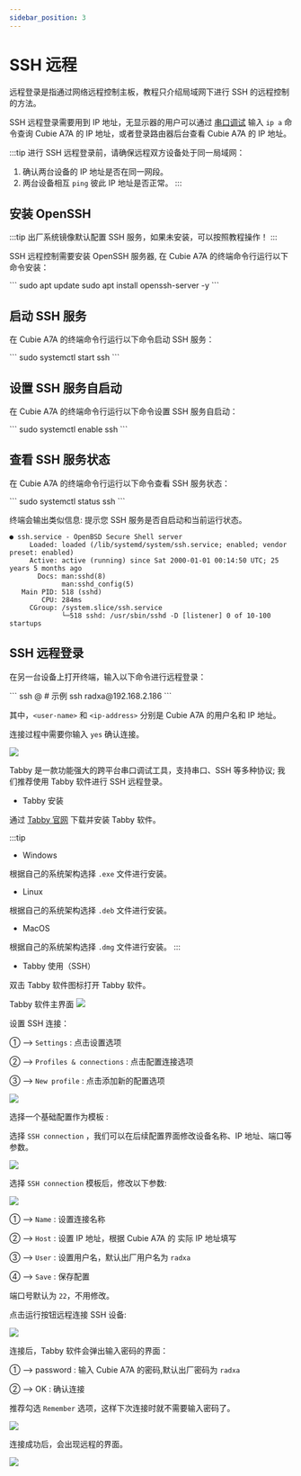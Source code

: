 ```yaml
---
sidebar_position: 3
---
```


# SSH 远程

远程登录是指通过网络远程控制主板，教程只介绍局域网下进行 SSH 的远程控制的方法。

SSH 远程登录需要用到 IP 地址，无显示器的用户可以通过 [串口调试](./uart_debug) 输入 `ip a` 命令查询 Cubie A7A 的 IP 地址，或者登录路由器后台查看 Cubie A7A 的 IP 地址。

:::tip
进行 SSH 远程登录前，请确保远程双方设备处于同一局域网：

1. 确认两台设备的 IP 地址是否在同一网段。
2. 两台设备相互 `ping` 彼此 IP 地址是否正常。
   :::

## 安装 OpenSSH

:::tip
出厂系统镜像默认配置 SSH 服务，如果未安装，可以按照教程操作！
:::

SSH 远程控制需要安装 OpenSSH 服务器, 在 Cubie A7A 的终端命令行运行以下命令安装：

<NewCodeBlock tip="radxa@cubie-a7a$" type="device">
```
sudo apt update
sudo apt install openssh-server -y
```
</NewCodeBlock>

## 启动 SSH 服务

在 Cubie A7A 的终端命令行运行以下命令启动 SSH 服务：

<NewCodeBlock tip="radxa@cubie-a7a$" type="device">
```
sudo systemctl start ssh
```
</NewCodeBlock>

## 设置 SSH 服务自启动

在 Cubie A7A 的终端命令行运行以下命令设置 SSH 服务自启动：

<NewCodeBlock tip="radxa@cubie-a7a$" type="device">
```
sudo systemctl enable ssh
```
</NewCodeBlock>

## 查看 SSH 服务状态

在 Cubie A7A 的终端命令行运行以下命令查看 SSH 服务状态：

<NewCodeBlock tip="radxa@cubie-a7a$" type="device">
```
sudo systemctl status ssh
```
</NewCodeBlock>

终端会输出类似信息: 提示您 SSH 服务是否自启动和当前运行状态。

```
● ssh.service - OpenBSD Secure Shell server
     Loaded: loaded (/lib/systemd/system/ssh.service; enabled; vendor preset: enabled)
     Active: active (running) since Sat 2000-01-01 00:14:50 UTC; 25 years 5 months ago
       Docs: man:sshd(8)
             man:sshd_config(5)
   Main PID: 518 (sshd)
        CPU: 284ms
     CGroup: /system.slice/ssh.service
             └─518 sshd: /usr/sbin/sshd -D [listener] 0 of 10-100 startups
```

## SSH 远程登录

<Tabs queryString="ssh-mode">

<TabItem value="命令行模式">

在另一台设备上打开终端，输入以下命令进行远程登录：

<NewCodeBlock tip="Host-PC$" type="host">
```
ssh <user-name>@<ip-address>
# 示例
ssh radxa@192.168.2.186
```
</NewCodeBlock>

其中，`<user-name>` 和 `<ip-address>` 分别是 Cubie A7A 的用户名和 IP 地址。

连接过程中需要你输入 `yes` 确认连接。

<div style={{textAlign: 'center'}}>
    <img src="/img/cubie/a7a/ssh-login.webp" style={{width: '100%', maxWidth: '1200px'}} />
</div>
</TabItem>

<TabItem value="图形界面模式">

Tabby 是一款功能强大的跨平台串口调试工具，支持串口、SSH 等多种协议; 我们推荐使用 Tabby 软件进行 SSH 远程登录。

- Tabby 安装

通过 [Tabby 官网](https://tabby.sh/) 下载并安装 Tabby 软件。

:::tip

- Windows

根据自己的系统架构选择 `.exe` 文件进行安装。

- Linux

根据自己的系统架构选择 `.deb` 文件进行安装。

- MacOS

根据自己的系统架构选择 `.dmg` 文件进行安装。
:::

- Tabby 使用（SSH）

双击 Tabby 软件图标打开 Tabby 软件。

<div style={{textAlign: 'center'}}>
Tabby 软件主界面
  <img src="/img/cubie/a7a/tabby-01.webp" style={{width: '100%', maxWidth: '1200px'}} />
</div>

设置 SSH 连接：

① --> `Settings` : 点击设置选项

② --> `Profiles & connections` : 点击配置连接选项

③ --> `New profile` : 点击添加新的配置选项

<div style={{textAlign: 'center'}}>
  <img src="/img/cubie/a7a/tabby-02.webp" style={{width: '100%', maxWidth: '1200px'}} />
</div>

选择一个基础配置作为模板 :

选择 `SSH connection` ，我们可以在后续配置界面修改设备名称、IP 地址、端口等参数。

<div style={{textAlign: 'center'}}>
  <img src="/img/cubie/a7a/tabby-09.webp" style={{width: '100%', maxWidth: '1200px'}} />
</div>

选择 `SSH connection` 模板后，修改以下参数:

<div style={{textAlign: 'center'}}>
  <img src="/img/cubie/a7a/tabby-10.webp" style={{width: '100%', maxWidth: '1200px'}} />
</div>

① --> `Name` : 设置连接名称

② --> `Host` : 设置 IP 地址，根据 Cubie A7A 的 实际 IP 地址填写

③ --> `User` : 设置用户名，默认出厂用户名为 `radxa`

④ --> `Save` : 保存配置

端口号默认为 `22`，不用修改。

点击运行按钮远程连接 SSH 设备:

<div style={{textAlign: 'center'}}>
  <img src="/img/cubie/a7a/tabby-11.webp" style={{width: '100%', maxWidth: '1200px'}} />
</div>

连接后，Tabby 软件会弹出输入密码的界面：

① --> password : 输入 Cubie A7A 的密码,默认出厂密码为 `radxa`

② --> OK : 确认连接

推荐勾选 `Remember` 选项，这样下次连接时就不需要输入密码了。

<div style={{textAlign: 'center'}}>
  <img src="/img/cubie/a7a/tabby-13.webp" style={{width: '100%', maxWidth: '1200px'}} />
</div>

连接成功后，会出现远程的界面。

<div style={{textAlign: 'center'}}>
  <img src="/img/cubie/a7a/tabby-14.webp" style={{width: '100%', maxWidth: '1200px'}} />
</div>

</TabItem>
</Tabs>
